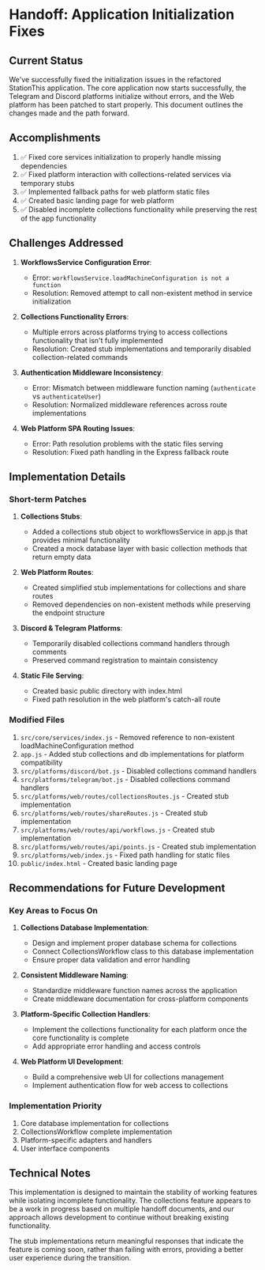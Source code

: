 # Handoff: Application Initialization Fixes

## Current Status

We've successfully fixed the initialization issues in the refactored StationThis application. The core application now starts successfully, the Telegram and Discord platforms initialize without errors, and the Web platform has been patched to start properly. This document outlines the changes made and the path forward.

## Accomplishments

1. ✅ Fixed core services initialization to properly handle missing dependencies
2. ✅ Fixed platform interaction with collections-related services via temporary stubs 
3. ✅ Implemented fallback paths for web platform static files
4. ✅ Created basic landing page for web platform
5. ✅ Disabled incomplete collections functionality while preserving the rest of the app functionality

## Challenges Addressed

1. **WorkflowsService Configuration Error**:
   - Error: `workflowsService.loadMachineConfiguration is not a function`
   - Resolution: Removed attempt to call non-existent method in service initialization

2. **Collections Functionality Errors**:
   - Multiple errors across platforms trying to access collections functionality that isn't fully implemented
   - Resolution: Created stub implementations and temporarily disabled collection-related commands

3. **Authentication Middleware Inconsistency**:
   - Error: Mismatch between middleware function naming (`authenticate` vs `authenticateUser`)
   - Resolution: Normalized middleware references across route implementations

4. **Web Platform SPA Routing Issues**:
   - Error: Path resolution problems with the static files serving
   - Resolution: Fixed path handling in the Express fallback route

## Implementation Details

### Short-term Patches

1. **Collections Stubs**: 
   - Added a collections stub object to workflowsService in app.js that provides minimal functionality
   - Created a mock database layer with basic collection methods that return empty data

2. **Web Platform Routes**: 
   - Created simplified stub implementations for collections and share routes
   - Removed dependencies on non-existent methods while preserving the endpoint structure

3. **Discord & Telegram Platforms**: 
   - Temporarily disabled collections command handlers through comments
   - Preserved command registration to maintain consistency

4. **Static File Serving**: 
   - Created basic public directory with index.html
   - Fixed path resolution in the web platform's catch-all route

### Modified Files

1. `src/core/services/index.js` - Removed reference to non-existent loadMachineConfiguration method
2. `app.js` - Added stub collections and db implementations for platform compatibility
3. `src/platforms/discord/bot.js` - Disabled collections command handlers
4. `src/platforms/telegram/bot.js` - Disabled collections command handlers
5. `src/platforms/web/routes/collectionsRoutes.js` - Created stub implementation
6. `src/platforms/web/routes/shareRoutes.js` - Created stub implementation
7. `src/platforms/web/routes/api/workflows.js` - Created stub implementation
8. `src/platforms/web/routes/api/points.js` - Created stub implementation
9. `src/platforms/web/index.js` - Fixed path handling for static files
10. `public/index.html` - Created basic landing page

## Recommendations for Future Development

### Key Areas to Focus On

1. **Collections Database Implementation**:
   - Design and implement proper database schema for collections
   - Connect CollectionsWorkflow class to this database implementation
   - Ensure proper data validation and error handling

2. **Consistent Middleware Naming**:
   - Standardize middleware function names across the application
   - Create middleware documentation for cross-platform components

3. **Platform-Specific Collection Handlers**:
   - Implement the collections functionality for each platform once the core functionality is complete
   - Add appropriate error handling and access controls

4. **Web Platform UI Development**:
   - Build a comprehensive web UI for collections management
   - Implement authentication flow for web access to collections

### Implementation Priority

1. Core database implementation for collections
2. CollectionsWorkflow complete implementation
3. Platform-specific adapters and handlers
4. User interface components

## Technical Notes

This implementation is designed to maintain the stability of working features while isolating incomplete functionality. The collections feature appears to be a work in progress based on multiple handoff documents, and our approach allows development to continue without breaking existing functionality.

The stub implementations return meaningful responses that indicate the feature is coming soon, rather than failing with errors, providing a better user experience during the transition. 